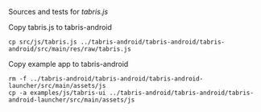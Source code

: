 
Sources and tests for *tabris.js*

Copy tabris.js to tabris-android

    cp src/js/tabris.js ../tabris-android/tabris-android/tabris-android/src/main/res/raw/tabris.js

Copy example app to tabris-android

    rm -f ../tabris-android/tabris-android/tabris-android-launcher/src/main/assets/js
    cp -a examples/js/tabris-ui ../tabris-android/tabris-android/tabris-android-launcher/src/main/assets/js
